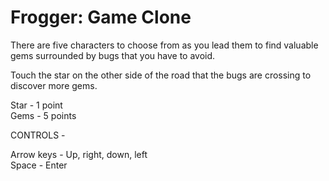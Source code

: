 Frogger: Game Clone
================================

There are five characters to choose from as you lead them to find valuable gems
surrounded by bugs that you have to avoid.

Touch the star on the other side of the road that the bugs
are crossing to discover more gems.

Star - 1 point<br>
Gems - 5 points

CONTROLS -

Arrow keys - Up, right, down, left<br>
Space - Enter
